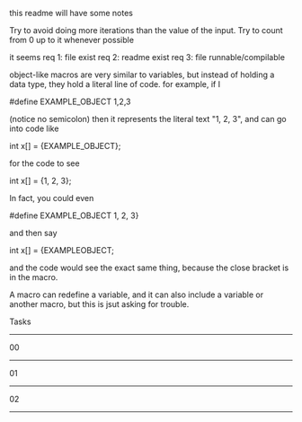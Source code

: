 this readme will have some notes

Try to avoid doing more iterations than the value of the input.
Try to count from 0 up to it whenever possible

it seems 
req 1: file exist
req 2: readme exist
req 3: file runnable/compilable

object-like macros are very similar to variables, but instead of holding a data type, they hold a literal line of code.
for example, if I

#define EXAMPLE_OBJECT 1,2,3

(notice no semicolon) then it represents the literal text "1, 2, 3", and can go into code like 

int x[] = {EXAMPLE_OBJECT};

for the code to see

int x[] = {1, 2, 3};

In fact, you could even

#define EXAMPLE_OBJECT 1, 2, 3}

and then say

int x[] = {EXAMPLEOBJECT;

and the code would see the exact same thing, because the close bracket is in the macro.

A macro can redefine a variable, and it can also include a variable or another macro, but this is jsut asking for trouble.



Tasks

----

00





----


01




----

02


---


